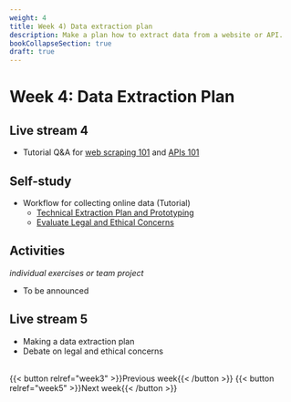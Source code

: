 ```yaml
---
weight: 4
title: Week 4) Data extraction plan
description: Make a plan how to extract data from a website or API.
bookCollapseSection: true
draft: true
---
```


# Week 4: Data Extraction Plan

## Live stream 4
- Tutorial Q&A for [web scraping 101](docs/tutorials/webscraping101) and [APIs 101](docs/tutorials/apis101)


## Self-study
- Workflow for collecting online data (Tutorial)
  - [Technical Extraction Plan and Prototyping](docs/tutorials/workflow/extraction-plan-prototyping.md)
  - [Evaluate Legal and Ethical Concerns](docs/tutorials/workflow/legalfit.md)
  <!--- Design choices: modularity and storage *prerecorded*
  - Data capture and enrichment *prerecorded*
  - Deployment *prerecorded*
- Legal and ethical considerations when scraping <!-- *reading* [tba]-->

## Activities
*individual exercises or team project*
- To be announced

## Live stream 5
- Making a data extraction plan
- Debate on legal and ethical concerns

<!--## Activities (individual exercises or team project)
- [Project] Make a data extraction plan for your website, taking into account legal and ethical concerns <!-- develop -->


<!-- Software Stack

and execution (weeks 3-4)
Deployment in practice *prerecorded guest lecture*

  - Computing Infrastructure
  - Dockers
  - Structured and Unstructured databases
  - "Polishing" Code
-->

<br>
{{< button relref="week3" >}}Previous week{{< /button >}}
{{< button relref="week5" >}}Next week{{< /button >}}
